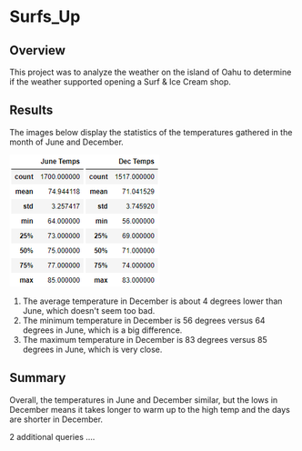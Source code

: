 # Surfs_Up

## Overview
This project was to analyze the weather on the island of Oahu to determine if the weather supported opening a Surf & Ice Cream shop.

## Results
The images below display the statistics of the temperatures gathered in the month of June and December.

![June_Temps.png](https://github.com/WagnerLisaK/Surfs_Up/blob/main/June_Temps.png)![Dec_Temps.png](https://github.com/WagnerLisaK/Surfs_Up/blob/main/Dec_Temps.png)

1. The average temperature in December is about 4 degrees lower than June, which doesn't seem too bad.
2. The minimum temperature in December is 56 degrees versus 64 degrees in June, which is a big difference.
3. The maximum temperature in December is 83 degrees versus 85 degrees in June, which is very close.

## Summary
Overall, the temperatures in June and December similar, but the lows in December means it takes longer to warm up to the high temp and the days are shorter in December.

2 additional queries ....
